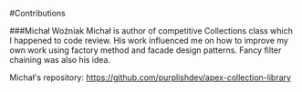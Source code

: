 #Contributions

###Michał Woźniak
Michał is author of competitive Collections class which I happened to code review.
His work influenced me on how to improve my own work using factory method and facade design patterns.
Fancy filter chaining was also his idea.

Michał's repository: https://github.com/purplishdev/apex-collection-library
